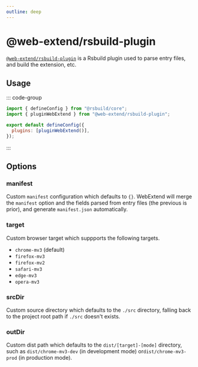 ```yaml
---
outline: deep
---
```


# @web-extend/rsbuild-plugin

[`@web-extend/rsbuild-plugin`](https://www.npmjs.com/package/@web-extend/rsbuild-plugin) is a Rsbuild plugin used to parse entry files, and build the extension, etc.

## Usage

::: code-group

```js [rsbuild.config.js]
import { defineConfig } from "@rsbuild/core";
import { pluginWebExtend } from "@web-extend/rsbuild-plugin";

export default defineConfig({
  plugins: [pluginWebExtend()],
});
```

:::

## Options

### manifest

Custom `manifest` configuration which defaults to `{}`. WebExtend will merge the `manifest` option and the fields parsed from entry files (the previous is prior), and generate `manifest.json` automatically.

### target

Custom browser target which suppports the following targets.

- `chrome-mv3` (default)
- `firefox-mv3`
- `firefox-mv2`
- `safari-mv3`
- `edge-mv3`
- `opera-mv3`

### srcDir

Custom source directory which defaults to the `./src` directory, falling back to the project root path if `./src` doesn't exists.

### outDir

Custom dist path which defaults to the `dist/[target]-[mode]` directory, such as `dist/chrome-mv3-dev` (in development mode) or`dist/chrome-mv3-prod` (in production mode).
